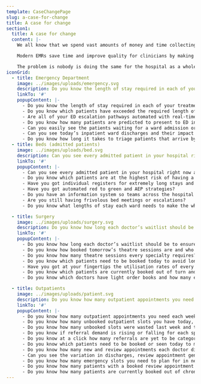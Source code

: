 ```yaml
---
template: CaseChangePage
slug: a-case-for-change
title: A case for change
section1:
  title: A case for change
  content: |-
    We all know that we spend vast amounts of money and time collecting and storing data - and not enough time understanding and acting on it.

    Modern EMRs save time and improve quality for clinicians by making the data most relevant for care intuitive to access and easy to use. The very best systems use clinical decision support to provide alerts for situations that require special attention.

    The problem is nobody is doing the same for the hospital as a whole.
iconGrid:
  - title: Emergency Department
    image: ../images/uploads/emergency.svg
    description: Do you know the length of stay required in each of your treatment areas for the ED system to have flow? And is this updated every five minutes based on today’s variation in demand?
    linkTo: '#'
    popupContent: |-
      - Do you know the length of stay required in each of your treatment areas for the ED system to have flow? And is this updated every five minutes based on today’s variation in demand?
      - Do you know which patients have exceeded the required length of stay in each area and why? And what actions you can take to resolve this now?
      - Are all of your ED escalation pathways automated with real-time text and email alerts? Are your escalations happening before or after ED flow is blocked?
      - Do you know how many patients are predicted to present to ED in the following hour and for the rest of the day? And if within previous hours you have had higher than expected presentations?
      - Can you easily see the patients waiting for a ward admission or subspecialty review? And are the teams automatically notified via text or email at the minute these requests are made?
      - Can you see today’s inpatient ward discharges and their impact to ED patient flow?
      - Do you know how long it takes to triage patients that arrive by ambulance and how this impacts POST?
  - title: Beds (admitted patients)
    image: ../images/uploads/bed.svg
    description: Can you see every admitted patient in your hospital right now at a glance and which patients are stranded, complex or have waited too long in each ward for the system to have flow?
    linkTo: '#'
    popupContent: |-
      - Can you see every admitted patient in your hospital right now at a glance and which patients are stranded, complex or have waited too long in each ward for the system to have flow?
      - Do you know which patients are at the highest risk of having a long stay or most likely to be readmitted? Is this updated every five minutes?
      - Have you got individual registers for extremely long stays and special cases?
      - Have you got automated red to green and AEP strategies?
      - Do you have an information system so teams across the hospital can agree which patients need special attention to prioritise care by acuity and system flow?
      - Are you still having frivolous bed meetings or escalations?
      - Do you know what lengths of stay each ward needs to make the whole system work?

  - title: Surgery
    image: ../images/uploads/surgery.svg
    description: Do you know how long each doctor’s waitlist should be to ensure every patient is treated in clinically recommended times? Do you know which doctors have heavy and light order books and is this recalculated daily?
    linkTo: '#'
    popupContent: |-
      - Do you know how long each doctor’s waitlist should be to ensure every patient is treated in clinically recommended times? Do you know which doctors have heavy and light order books and is this recalculated daily?
      - Do you know how booked tomorrow’s theatre sessions are and who are the optimal patients to book with the remaining theatre minutes?
      - Do you know how many theatre sessions every specialty requires? And within each specialty, do you know which doctors have too many or not enough capacity?
      - Do you know which patients need to be booked today to avoid long waits?
      - Have you got at your fingertips the utilisation rates of every theatre, doctor and team - and associated trends?
      - Do you know which patients are currently booked out of turn and the aggregate impact to the system of this?
      - Do you know which doctors have light order books and how many extra new outpatients they could treat without risking NEST?

  - title: Outpatients
    image: ../images/uploads/patient.svg
    description: Do you know how many outpatient appointments you need each week to see your present demand? And do you use this to set your clinic templates or simply do ‘what we’ve always done’?
    linkTo: '#'
    popupContent: |-
      - Do you know how many outpatient appointments you need each week to see your present demand? And do you use this to set your clinic templates or simply do ‘what we’ve always done’?
      - Do you know how many unbooked outpatient slots you have today, tomorrow and in three weeks?
      - Do you know how many unbooked slots were wasted last week and the weeks before?
      - Do you know if referral demand is rising or falling for each specialty? And are you automatically notified if last week had higher than usual demand?
      - Do you know at a click how many referrals are yet to be categorised? And do you know the longest waiting uncategorised referral?
      - Do you know which patients need to be booked or seen today to meet your goals?
      - Do you know how many new and review appointments each doctor did in each clinic last week?
      - Can you see the variation in discharges, review appointment generation, conversions to elective surgery and FTAs within doctors of the same team last week?
      - Do you know how many emergency slots you need to plan for in next week’s schedule?
      - Do you know how many patients with a booked review appointment could be safely discharged to a GP?
      - Do you know how many patients are currently booked out of chronological order and the aggregate impact of this?
---
```

